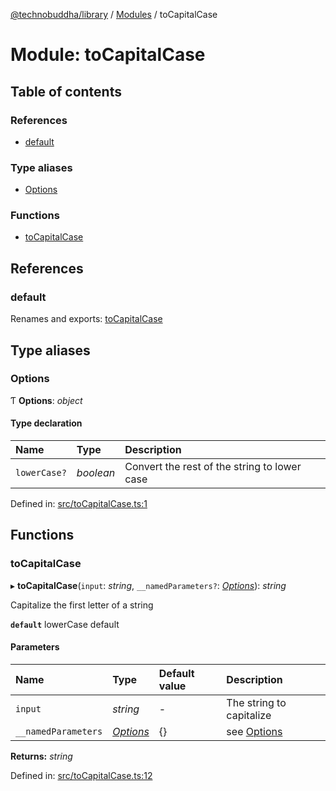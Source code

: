 [@technobuddha/library](../../README.md) / [Modules](../Modules.md) / toCapitalCase

# Module: toCapitalCase

## Table of contents

### References

- [default](tocapitalcase.md#default)

### Type aliases

- [Options](tocapitalcase.md#options)

### Functions

- [toCapitalCase](tocapitalcase.md#tocapitalcase)

## References

### default

Renames and exports: [toCapitalCase](tocapitalcase.md#tocapitalcase)

## Type aliases

### Options

Ƭ **Options**: *object*

#### Type declaration

| Name | Type | Description |
| :------ | :------ | :------ |
| `lowerCase?` | *boolean* | Convert the rest of the string to lower case |

Defined in: [src/toCapitalCase.ts:1](https://github.com/technobuddha/hill.software/blob/693f679/packages/library/src/toCapitalCase.ts#L1)

## Functions

### toCapitalCase

▸ **toCapitalCase**(`input`: *string*, `__namedParameters?`: [*Options*](tocapitalcase.md#options)): *string*

Capitalize the first letter of a string

**`default`** lowerCase default

#### Parameters

| Name | Type | Default value | Description |
| :------ | :------ | :------ | :------ |
| `input` | *string* | - | The string to capitalize |
| `__namedParameters` | [*Options*](tocapitalcase.md#options) | {} | see [Options](tocapitalcase.md#options) |

**Returns:** *string*

Defined in: [src/toCapitalCase.ts:12](https://github.com/technobuddha/hill.software/blob/693f679/packages/library/src/toCapitalCase.ts#L12)
